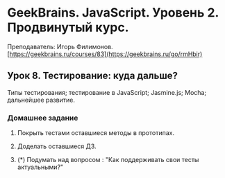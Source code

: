 # GeekBrains. JavaScript. Уровень 2. Продвинутый курс.
Преподаватель: Игорь Филимонов.
<br>[https://geekbrains.ru/courses/83](https://geekbrains.ru/go/rmHbir)

## Урок 8. Тестирование: куда дальше?
Типы тестирования; тестирование в JavaScript; Jasmine.js; Mocha; дальнейшее развитие.

### Домашнее задание

1. Покрыть тестами оставшиеся методы в прототипах.

2. Доделать оставшиеся ДЗ.

3. (*) Подумать над вопросом : "Как поддерживать свои тесты актуальными?"